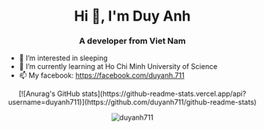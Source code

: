 <h1 align="center">Hi 👋, I'm Duy Anh</h1>
<h3 align="center">A developer from Viet Nam</h3> 

- 👀 I’m interested in sleeping
- 🌱 I’m currently learning at Ho Chi Minh University of Science
- 📫 My facebook: https://facebook.com/duyanh.711
<div  align="center">
[![Anurag's GitHub stats](https://github-readme-stats.vercel.app/api?username=duyanh711)](https://github.com/duyanh711/github-readme-stats)
<p><img src="https://github-readme-streak-stats.herokuapp.com/?user=duyanh711&" alt="duyanh711" /></p>
</div>
